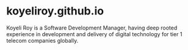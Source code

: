 # koyeliroy.github.io
Koyeli Roy is a Software Development Manager, having deep rooted experience in development and delivery of digital technology for tier 1 telecom companies globally.
